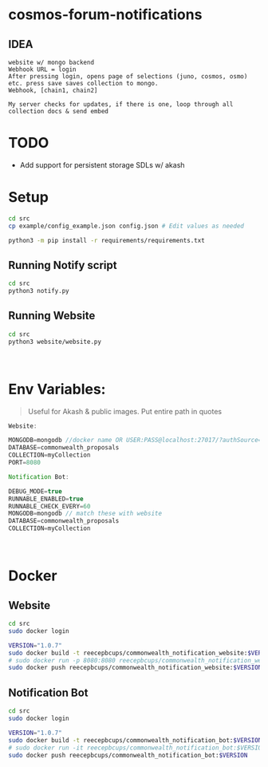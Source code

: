 # cosmos-forum-notifications

## IDEA
    website w/ mongo backend
    Webhook URL = login
    After pressing login, opens page of selections (juno, cosmos, osmo) etc. press save saves collection to mongo.
    Webhook, [chain1, chain2]

    My server checks for updates, if there is one, loop through all collection docs & send embed

# TODO
- Add support for persistent storage SDLs w/ akash


# Setup
```bash
cd src
cp example/config_example.json config.json # Edit values as needed

python3 -m pip install -r requirements/requirements.txt
```
## Running Notify script
```bash
cd src
python3 notify.py
```
## Running Website
```bash
cd src
python3 website/website.py
```

<br>

# Env Variables:
> Useful for Akash & public images. Put entire path in quotes
```js
Website:

MONGODB=mongodb //docker name OR USER:PASS@localhost:27017/?authSource=admin
DATABASE=commonwealth_proposals
COLLECTION=myCollection
PORT=8080

Notification Bot:

DEBUG_MODE=true
RUNNABLE_ENABLED=true
RUNNABLE_CHECK_EVERY=60
MONGODB=mongodb // match these with website
DATABASE=commonwealth_proposals
COLLECTION=myCollection
```

<br>

# Docker
## Website
```bash
cd src
sudo docker login

VERSION="1.0.7"
sudo docker build -t reecepbcups/commonwealth_notification_website:$VERSION -f website/Dockerfile .
# sudo docker run -p 8080:8080 reecepbcups/commonwealth_notification_website:$VERSION
sudo docker push reecepbcups/commonwealth_notification_website:$VERSION
```

## Notification Bot
```bash
cd src
sudo docker login

VERSION="1.0.7"
sudo docker build -t reecepbcups/commonwealth_notification_bot:$VERSION -f Dockerfile .
# sudo docker run -it reecepbcups/commonwealth_notification_bot:$VERSION
sudo docker push reecepbcups/commonwealth_notification_bot:$VERSION
```
